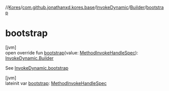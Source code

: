 //[Kores](../../../../index.md)/[com.github.jonathanxd.kores.base](../../index.md)/[InvokeDynamic](../index.md)/[Builder](index.md)/[bootstrap](bootstrap.md)

# bootstrap

[jvm]\
open override fun [bootstrap](bootstrap.md)(value: [MethodInvokeHandleSpec](../../../com.github.jonathanxd.kores.common/-method-invoke-handle-spec/index.md)): [InvokeDynamic.Builder](index.md)

See [InvokeDynamic.bootstrap](../bootstrap.md)

[jvm]\
lateinit var [bootstrap](bootstrap.md): [MethodInvokeHandleSpec](../../../com.github.jonathanxd.kores.common/-method-invoke-handle-spec/index.md)
